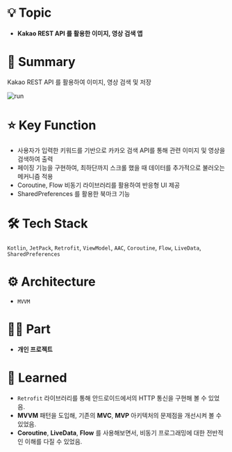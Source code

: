 # 💡 Topic

- **Kakao REST API 를 활용한 이미지, 영상 검색 앱**

# 📝 Summary

Kakao REST API 를 활용하여 이미지, 영상 검색 및 저장

![run](https://github.com/kt2790/image_search_app/assets/138543028/2392ee12-f5d5-4021-bc12-9112d42df172)

# ⭐️ Key Function

- 사용자가 입력한 키워드를 기반으로 카카오 검색 API를 통해 관련 이미지 및 영상을 검색하여 출력
- 페이징 기능을 구현하여, 최하단까지 스크롤 했을 때 데이터를 추가적으로 불러오는 메커니즘 적용
- Coroutine, Flow 비동기 라이브러리를 활용하여 반응형 UI 제공
- SharedPreferences 를 활용한 북마크 기능

# 🛠 Tech Stack

`Kotlin`, `JetPack`, `Retrofit`, `ViewModel`, `AAC`, `Coroutine`, `Flow`, `LiveData`, `SharedPreferences`

# ⚙️ Architecture

- `MVVM`

# 🤚🏻 Part

- **개인 프로젝트**

# 🤔 Learned

- `Retrofit` 라이브러리를 통해 안드로이드에서의 HTTP 통신을 구현해 볼 수 있었음.
- **MVVM** 패턴을 도입해, 기존의 **MVC**, **MVP** 아키텍처의 문제점을 개선시켜 볼 수 있었음.
- **Coroutine**, **LiveData**, **Flow** 를 사용해보면서, 비동기 프로그래밍에 대한 전반적인 이해를 다질 수 있었음.
